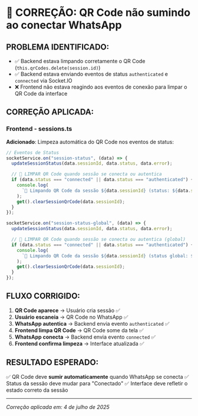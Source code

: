 # 🔧 CORREÇÃO: QR Code não sumindo ao conectar WhatsApp

## PROBLEMA IDENTIFICADO:

- ✅ Backend estava limpando corretamente o QR Code (`this.qrCodes.delete(session.id)`)
- ✅ Backend estava enviando eventos de status `authenticated` e `connected` via Socket.IO
- ❌ Frontend não estava reagindo aos eventos de conexão para limpar o QR Code da interface

## CORREÇÃO APLICADA:

### Frontend - sessions.ts

**Adicionado**: Limpeza automática do QR Code nos eventos de status:

```typescript
// Eventos de Status
socketService.on("session-status", (data) => {
  updateSessionStatus(data.sessionId, data.status, data.error);

  // 🎯 LIMPAR QR Code quando sessão se conecta ou autentica
  if (data.status === "connected" || data.status === "authenticated") {
    console.log(
      `🧹 Limpando QR Code da sessão ${data.sessionId} (status: ${data.status})`
    );
    get().clearSessionQrCode(data.sessionId);
  }
});

socketService.on("session-status-global", (data) => {
  updateSessionStatus(data.sessionId, data.status, data.error);

  // 🎯 LIMPAR QR Code quando sessão se conecta ou autentica (global)
  if (data.status === "connected" || data.status === "authenticated") {
    console.log(
      `🧹 Limpando QR Code da sessão ${data.sessionId} (status global: ${data.status})`
    );
    get().clearSessionQrCode(data.sessionId);
  }
});
```

## FLUXO CORRIGIDO:

1. **QR Code aparece** → Usuário cria sessão ✅
2. **Usuário escaneia** → QR Code no WhatsApp ✅
3. **WhatsApp autentica** → Backend envia evento `authenticated` ✅
4. **Frontend limpa QR Code** → QR Code some da tela ✅
5. **WhatsApp conecta** → Backend envia evento `connected` ✅
6. **Frontend confirma limpeza** → Interface atualizada ✅

## RESULTADO ESPERADO:

✅ QR Code deve **sumir automaticamente** quando WhatsApp se conecta
✅ Status da sessão deve mudar para "Conectado"
✅ Interface deve refletir o estado correto da sessão

---

_Correção aplicada em: 4 de julho de 2025_
